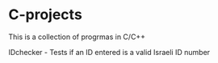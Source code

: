 # C-projects
This is a collection of progrmas in C/C++

IDchecker - Tests if an ID entered is a valid Israeli ID number
